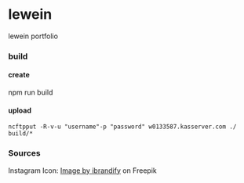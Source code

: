 # lewein

lewein portfolio

<!-- ## todo

- optimize mobile appearance, breakpoints
- review privacy policy, is bullet point 7) missing?
- test, publish pipeline  -->

### build

#### create

npm run build

#### upload

```
ncftpput -R-v-u "username"-p "password" w0133587.kasserver.com ./ build/*
```
### Sources

Instagram Icon: 
<a href="https://de.freepik.com/vektoren-kostenlos/instagram-neues-symbol_954290.htm#query=instagram%20logo&position=0&from_view=keyword&track=ais">Image by ibrandify</a> on Freepik